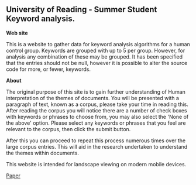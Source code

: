 University of Reading - Summer Student Keyword analysis.
-----------------

**Web site**

This is a website to gather data for keyword analysis algorithms for a human control group. 
Keywords are grouped with up to 5 per group. However, for analysis any combination of these may be grouped. It has been
 specified that the entries should not be null, however it is possible to alter the source code for more, or fewer, keywords.
 
 **About**
 
The original purpose of this site is to gain further understanding of Human interpretation of the themes of documents. You will be presented with a paragraph of text, known as a corpus, please take your time in reading this.
After reading the corpus you will notice there are a number of check boxes with keywords or phrases to choose from, you may also select the 'None of the above' option. Please select any keywords or phrases that you feel are relevant to the corpus, then click the submit button.


After this you can proceed to repeat this process numerous times over the large corpus entries. This will aid in the research undertaken to understand the themes within documents.


This website is intended for landscape viewing on modern mobile devices.

[Paper](http://www.iariajournals.org/life_sciences/lifsci_v4_n12_2012_paged.pdf)
